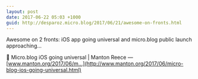 ```yaml
---
layout: post
date: 2017-06-22 05:03 +1000
guid: http://desparoz.micro.blog/2017/06/21/awesome-on-fronts.html
---
```

Awesome on 2 fronts: iOS app going universal and micro.blog public launch approaching...

🔗 Micro.blog iOS going universal | Manton Reece — [www.manton.org/2017/06/m...](http://www.manton.org/2017/06/micro-blog-ios-going-universal.html)
